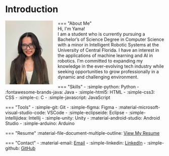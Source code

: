 # Introduction

=== "About Me"
    <img src="../assets/photo.jpg" alt="Yama Photo" style="width: 30%; float: left; margin-right: 15px" />
    <br> 
    Hi, I'm Yama!  
    I am a student who is currently pursuing a Bachelor’s of Science Degree in Computer Science with a minor in Intelligent Robotic Systems at the University of Central Florida. I have an interest in the applications of machine learning and AI in robotics. I'm committed to expanding my knowledge in the ever-evolving tech industry while seeking opportunities to grow professionally in a dynamic and challenging environment.

    

=== "Skills"
    - :simple-python: Python
    - :fontawesome-brands-java: Java
    - :simple-html5: HTML
    - :simple-css3: CSS
    - :simple-c: C
    - :simple-javascript: JavaScript

=== "Tools"
    - :simple-git: Git
    - :simple-figma: Figma
    - :material-microsoft-visual-studio-code: VSCode
    - :simple-eclipseide: Eclipse
    - :simple-intellijidea: Intellij 
    - :simple-unity: Unity
    - :material-android-studio: Android Studio
    - :simple-arduino: Arduino
    

=== "Resume"
    :material-file-document-multiple-outline: <a href="assets/resume.pdf" target="_blank" rel="noopener noreferrer">View My Resume</a>


=== "Contact"
    - :material-email: [Email](mailto:yamajiang.cs@gmail.com)
    - :simple-linkedin: <a href="https://www.linkedin.com/in/yamajiang/" target="_blank" rel="noopener noreferrer">LinkedIn</a>
    - :simple-github: <a href="https://github.com/yamajiang" target="_blank" rel="noopener noreferrer">GitHub</a>